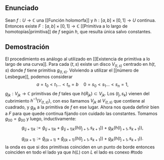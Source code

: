
## Enunciado

Sean $f:U\to \mathbb{C}$ una [[Función holomorfa]] y $h:[a,b]\times[0,1]\to U$  continua. Entonces existe $F:[a,b]\times[0,1]\to \mathbb{C}$ [[Primitiva a lo largo de homotopías|primitiva]] de $f$ según $h$, que resulta única salvo constantes.

## Demostración

El procedimiento es análogo al utilizado en [[Existencia de primitiva a lo largo de una curva]]. Para cada $(t,s)$ existe un disco $V_{(t,s)}$ centrado en $h(t,s)$ donde $f$ tiene primitiva $g_{(t,s)}$. Volviendo a utilizar el [[número de Lesbegue]], podemos considerar
$$
a=t_{0}<t_{1}\dots<t_{n} =b \quad 0 = s_{0}<s_{1}\dots<s_{n} =1,
$$
$g_{jk}:V_{jk}\to \mathbb{C}$ primitivas de $f$ tales que $h(R_{jk})\subset V_{jk}$. Los $(t_{j},s_{k})$ vienen del cubrimiento $h^{-1}(V_{(t,s)})$, con eso llamamos $V_{jk}$ al $V_{(t,s)}$ que contiene al cuadrado, y $g_{jk}$ a la primitiva de $f$ en ese lugar. Ahora nos queda definir bien a $F$ para que quede continua fijando con cuidado las constantes. 
Tomamos $g_{00}=\tilde{g}_{00}$ y luego, inductivamente:
$$
g_{(j+1)k}:=\tilde{g}_{(j+1)k}+\tilde{g}_{(j+1)k}(h(t_{j+1},s_{k+1})) + g_{jk}(h(t_{j+1},s_{k+1})),
$$

$$
g_{j(k+1)}:=\tilde{g}_{j(k+1)}+\tilde{g}_{j(k+1)}(h(t_{j+1},s_{k+1})) + g_{jk}(h(t_{j+1},s_{k+1})).
$$
la onda es que si dos primitivas coinciden en un punto de borde entonces coinciden en todo el lado ya que $h(L)$ con $L$ el lado es conexo
#todo 